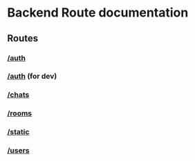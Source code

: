 # Backend Route documentation

## Routes

### [/auth](src/route/docs/auth.md)

### [/auth](src/route/docs/auth.replace.md) **(for dev)**

### [/chats](src/route/docs/chats.md)

### [/rooms](src/route/docs/rooms.md)

### [/static](src/route/docs/static.md)

### [/users](src/route/docs/users.md)
